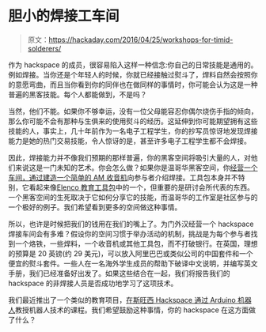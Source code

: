 # 胆小的焊接工车间

> 原文：<https://hackaday.com/2016/04/25/workshops-for-timid-solderers/>

作为 hackspace 的成员，很容易陷入这样一种信念:你自己的日常技能是通用的。例如焊接。当你还是个年轻人的时候，你就已经接触过熨斗了，焊料自然会按照你的意愿弯曲，而且当你看到你的同伴也在做同样的事情时，你可能会认为这是一种普遍的黑客技能。每个人都能做到，不是吗？

当然，他们不能。如果你不够幸运，没有一位父母能容忍你偶尔烧伤手指的倾向，那么你可能不会有那种与生俱来的使用熨斗的经历。这延伸到你可能期望拥有这些技能的人，事实上，几十年前作为一名电子工程学生，你的抄写员惊讶地发现焊接能力是她的热门交易技能，令人惊讶的是，甚至许多电子工程学生都不会焊接。

因此，焊接能力并不像我们预期的那样普遍，你的黑客空间将吸引大量的人，对他们来说这是一门未知的艺术。你会怎么做？如果你是温哥华黑客空间，你[经营一个车间，通过建造一个简单的 AM 收音机](http://vancouver.hackspace.ca/wp/2015/12/01/photos-from-soldering-101learn-to-build-a-radio/)向参与者介绍焊接。工具包本身并不特别，它看起来像[Elenco 教育工具包](http://www.elenco.com/product/productlist/radio_kits=MTc=)中的一个，但重要的是研讨会所代表的东西。一个黑客空间的生死取决于它如何分享它的技能，而温哥华的工作室是社区参与的一个极好的例子。我们希望看到更多的空间做这种事情。

所以，也许是时候把我们的钱用在我们的嘴上了。为门外汉经营一个 hackspace 焊接车间会有多难？假设你的空间习惯于举办活动的机制，挑战是为每个参与者找到一个烙铁，一些焊料，一个收音机或其他工具包，而不打破银行。在英国，理想的预算是 20 英镑(约 29 美元)，可以放入阿里巴巴或类似公司的中国套件和一个便宜的熨斗套件。一些人在一名海外学生成员的帮助下破译中文说明，并编写英文手册，我们已经准备好出发了。如果这些结合在一起，我们将报告我们的 hackspace 的非焊接人员是否成功地学习了这项技术。

我们最近推出了一个类似的教育项目，[在斯旺西 Hackspace 通过 Arduino 机器人](http://hackaday.com/2016/04/13/a-partwork-as-a-hackspace-course/)教授机器人技术的课程。我们希望鼓励这种事情，你的 hackspace 在这方面做了什么？